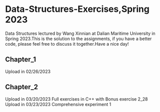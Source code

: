 # Data-Structures-Exercises,Spring 2023
Data Structures lectured by Wang Xinnian at Dalian Maritime University in Spring 2023.This is the solution to the assignments, if you have a better code, please feel free to discuss it together.Have a nice day!
## Chapter_1
Upload in 02/26/2023
## Chapter_2
Upload in 03/20/2023
Full exercises in C++ with Bonus exercise 2_28
Upload in 03/23/2023
Comprehensive experiment 1
